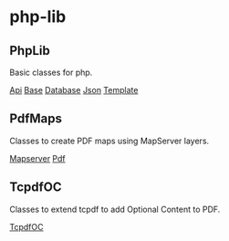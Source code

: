 # php-lib

## PhpLib
Basic classes for php.

[Api](src/PhpLib/Api/README.md)
[Base](src/PhpLib/Base/README.md)
[Database](src/PhpLib/Database/README.md)
[Json](src/PhpLib/Json/README.md)
[Template](src/PhpLib/Template/README.md)

## PdfMaps
Classes to create PDF maps using MapServer layers.

[Mapserver](src/PdfMaps/Mapserver/README.md)
[Pdf](src/PdfMaps/Pdf/README.md)

## TcpdfOC
Classes to extend tcpdf to add Optional Content to PDF.

[TcpdfOC](src/tcpdf-oc/README.md)

